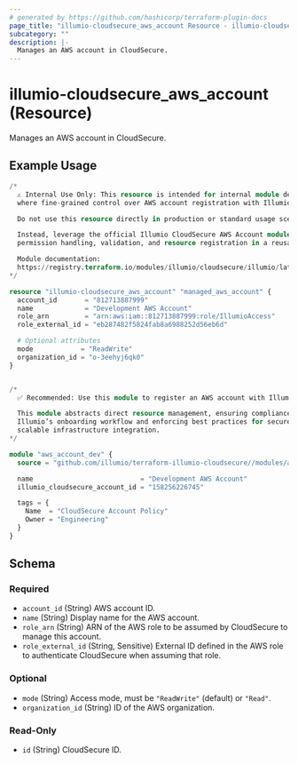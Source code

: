 ```yaml
---
# generated by https://github.com/hashicorp/terraform-plugin-docs
page_title: "illumio-cloudsecure_aws_account Resource - illumio-cloudsecure"
subcategory: ""
description: |-
  Manages an AWS account in CloudSecure.
---
```


# illumio-cloudsecure_aws_account (Resource)

Manages an AWS account in CloudSecure.

## Example Usage

```terraform
/*
  ⚠️ Internal Use Only: This resource is intended for internal module development
  where fine-grained control over AWS account registration with Illumio CloudSecure is required.

  Do not use this resource directly in production or standard usage scenarios.

  Instead, leverage the official Illumio CloudSecure AWS Account module, which encapsulates
  permission handling, validation, and resource registration in a reusable interface.

  Module documentation:
  https://registry.terraform.io/modules/illumio/cloudsecure/illumio/latest/submodules/aws_account
*/

resource "illumio-cloudsecure_aws_account" "managed_aws_account" {
  account_id       = "812713887999"
  name             = "Development AWS Account"
  role_arn         = "arn:aws:iam::812713887999:role/IllumioAccess"
  role_external_id = "eb287482f5824fab8a6988252d56eb6d"

  # Optional attributes
  mode            = "ReadWrite"
  organization_id = "o-3eehyj6qk0"
}


/*
  ✅ Recommended: Use this module to register an AWS account with Illumio CloudSecure.

  This module abstracts direct resource management, ensuring compliance with
  Illumio’s onboarding workflow and enforcing best practices for secure,
  scalable infrastructure integration.
*/

module "aws_account_dev" {
  source = "github.com/illumio/terraform-illumio-cloudsecure//modules/aws_account?ref=v1.2.2"

  name                           = "Development AWS Account"
  illumio_cloudsecure_account_id = "158256226745"

  tags = {
    Name  = "CloudSecure Account Policy"
    Owner = "Engineering"
  }
}
```

<!-- schema generated by tfplugindocs -->
## Schema

### Required

- `account_id` (String) AWS account ID.
- `name` (String) Display name for the AWS account.
- `role_arn` (String) ARN of the AWS role to be assumed by CloudSecure to manage this account.
- `role_external_id` (String, Sensitive) External ID defined in the AWS role to authenticate CloudSecure when assuming that role.

### Optional

- `mode` (String) Access mode, must be `"ReadWrite"` (default) or `"Read"`.
- `organization_id` (String) ID of the AWS organization.

### Read-Only

- `id` (String) CloudSecure ID.
